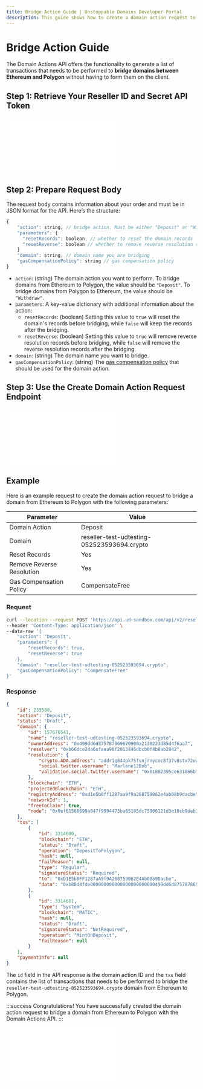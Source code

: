 ```yaml
---
title: Bridge Action Guide | Unstoppable Domains Developer Portal
description: This guide shows how to create a domain action request to bridge domains between Ethereum and Polygon using the Domain Actions API.
---
```


# Bridge Action Guide

The Domain Actions API offers the functionality to generate a list of transactions that needs to be performed to **bridge domains between Ethereum and Polygon** without having to form them on the client.

## Step 1: Retrieve Your Reseller ID and Secret API Token

<embed src="/snippets/_reseller-id-location.md" />

## Step 2: Prepare Request Body

The request body contains information about your order and must be in JSON format for the API. Here’s the structure:

```javascript
{
    "action": string, // bridge action. Must be either "Deposit" or "Withdraw"
    "parameters": {
      "resetRecords": boolean, // whether to reset the domain records
      "resetReverse": boolean // whether to remove reverse resolution records
    }
    "domain": string, // domain name you are bridging
    "gasCompensationPolicy": string // gas compensation policy
}
```

* `action`: (string) The domain action you want to perform. To bridge domains from Ethereum to Polygon, the value should be `"Deposit"`. To bridge domains from Polygon to Ethereum, the value should be `"Withdraw"`.
* `parameters`: A key-value dictionary with additional information about the action:
  * `resetRecords`: (boolean) Setting this value to `true` will reset the domain's records before bridging, while `false` will keep the records after the bridging.
  * `resetReverse`: (boolean) Setting this value to `true` will remove reverse resolution records before bridging, while `false` will remove the reverse resolution records after the bridging.
* `domain`: (string) The domain name you want to bridge.
* `gasCompensationPolicy`: (string) The [gas compensation policy](overview.md#gas-compensation-policies) that should be used for the domain action.

## Step 3: Use the Create Domain Action Request Endpoint

<embed src="/snippets/_domain-actions-endpoint-usage.md" />

## Example

Here is an example request to create the domain action request to bridge a domain from Ethereum to Polygon with the following parameters:

| Parameter | Value |
| - | - |
| Domain Action | Deposit |
| Domain | reseller-test-udtesting-052523593694.crypto |
| Reset Records | Yes |
| Remove Reverse Resolution | Yes |
| Gas Compensation Policy | CompensateFree |

### Request

```bash
curl --location --request POST 'https://api.ud-sandbox.com/api/v2/resellers/{PARTNER_RESELLERID}/actions' \
--header 'Content-Type: application/json' \
--data-raw '{
    "action": "Deposit",
    "parameters": {
        "resetRecords": true,
        "resetReverse": true
    },
    "domain": "reseller-test-udtesting-052523593694.crypto",
    "gasCompensationPolicy": "CompensateFree"
}'
```

### Response

```json
{
    "id": 233580,
    "action": "Deposit",
    "status": "Draft",
    "domain": {
        "id": 157676541,
        "name": "reseller-test-udtesting-052523593694.crypto",
        "ownerAddress": "0x499dd6d875787869670900a2130223d85d4f6aa7",
        "resolver": "0xb66dce2da6afaaa98f2013446dbcb0f4b0ab2842",
        "resolution": {
            "crypto.ADA.address": "addr1q844pk75fvnjrnycnc8f37v8stx72uw7ge4ws93ck3vdc96senmu7qeqellettmmgq8t728uxa5kh4l4kkfvpeshdrfs79knld",
            "social.twitter.username": "Marlene12Bob",
            "validation.social.twitter.username": "0x01882395ce631866b76f43535843451444ef4a8ff44db0a9432d5d00658a510512c7519a87c78ba9cad7553e26262ada55c254434a1a3784cd98d06fb4946cfb1b"
        },
        "blockchain": "ETH",
        "projectedBlockchain": "ETH",
        "registryAddress": "0xd1e5b0ff1287aa9f9a268759062e4ab08b9dacbe",
        "networkId": 1,
        "freeToClaim": true,
        "node": "0x0ef61568699a847f9994473ba65185dc75906121d3e10cb9deb37bc722ce6334"
    },
    "txs": [
        {
            "id": 3314600,
            "blockchain": "ETH",
            "status": "Draft",
            "operation": "DepositToPolygon",
            "hash": null,
            "failReason": null,
            "type": "Regular",
            "signatureStatus": "Required",
            "to": "0xD1E5b0FF1287aA9f9A268759062E4Ab08b9Dacbe",
            "data": "0xb88d4fde000000000000000000000000499dd6d875787869670900a2130223d85d4f6aa7000000000000000000000000049aba7510f45ba5b64ea9e658e342f904db358d0ef61568699a847f9994473ba65185dc75906121d3e10cb9deb37bc722ce6334000000000000000000000000000000000000000000000000000000000000008000000000000000000000000000000000000000000000000000000000000000200000000000000000000000000000000000000000000000000000000000000001"
        },
        {
            "id": 3314601,
            "type": "System",
            "blockchain": "MATIC",
            "hash": null,
            "status": "Draft",
            "signatureStatus": "NotRequired",
            "operation": "MintOnDeposit",
            "failReason": null
        }
    ],
    "paymentInfo": null
}
```

The `id` field in the API response is the domain action ID and the `txs` field contains the list of transactions that needs to be performed to bridge the `reseller-test-udtesting-052523593694.crypto` domain from Ethereum to Polygon.

:::success Congratulations!
You have successfully created the domain action request to bridge a domain from Ethereum to Polygon with the Domain Actions API.
:::

<embed src="/snippets/_discord.md" />
